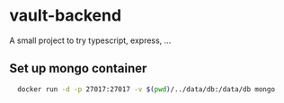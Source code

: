 # vault-backend
A small project to try typescript, express, ...


## Set up mongo container
```bash
  docker run -d -p 27017:27017 -v $(pwd)/../data/db:/data/db mongo
```
